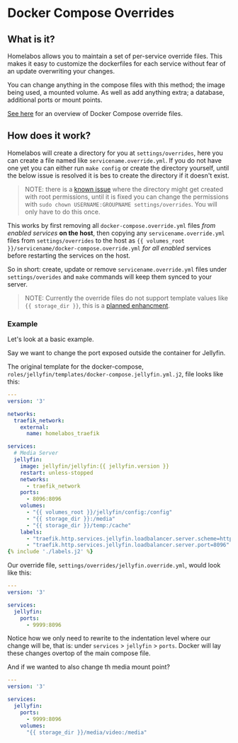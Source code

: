 # Docker Compose Overrides

## What is it?

Homelabos allows you to maintain a set of per-service override files. This makes it easy to customize the dockerfiles for each service without fear of an update overwriting your changes.

You can change anything in the compose files with this method; the image being used, a mounted volume.
As well as add anything extra; a database, additional ports or mount points.

[See here](https://docs.docker.com/compose/extends/) for an overview of Docker Compose override files.

## How does it work?

Homelabos will create a directory for you at `settings/overrides`, here you can create a file named like `servicename.override.yml`. If you do not have one yet you can either run `make config` or create the directory yourself, until the below issue is resolved it is bes to create the directory if it doesn't exist.

> NOTE: there is a [known issue](https://gitlab.com/NickBusey/HomelabOS/-/issues/638) where the directory might get created with root permissions, until it is fixed you can change the permissions with `sudo chown USERNAME:GROUPNAME settings/overrides`. You will only have to do this once.

This works by first removing all `docker-compose.override.yml` files _from enabled services_ **on the host**, then copying any `servicename.override.yml` files from `settings/overrides` to the host as `{{ volumes_root }}/servicename/docker-compose.override.yml` _for all enabled_ services before restarting the services on the host.

So in short: create, update or remove `servicename.override.yml` files under `settings/overides` and `make` commands will keep them synced to your server.

> NOTE: Currently the override files do not support template values like `{{ storage_dir }}`, this is a [planned enhancment](https://gitlab.com/NickBusey/HomelabOS/-/issues/641).

### Example

Let's look at a basic example.

Say we want to change the port exposed outside the container for Jellyfin.

The original template for the docker-compose, `roles/jellyfin/templates/docker-compose.jellyfin.yml.j2`, file looks like this:
```yaml
---
version: '3'

networks:
  traefik_network:
    external:
      name: homelabos_traefik

services:
  # Media Server
  jellyfin:
    image: jellyfin/jellyfin:{{ jellyfin.version }}
    restart: unless-stopped
    networks:
      - traefik_network
    ports:
      - 8096:8096
    volumes:
      - "{{ volumes_root }}/jellyfin/config:/config"
      - "{{ storage_dir }}:/media"
      - "{{ storage_dir }}/temp:/cache"
    labels:
      - "traefik.http.services.jellyfin.loadbalancer.server.scheme=http"
      - "traefik.http.services.jellyfin.loadbalancer.server.port=8096"
{% include './labels.j2' %}
```

Our override file, `settings/overrides/jellyfin.override.yml`, would look like this:
```yaml
---
version: '3'

services:
  jellyfin:
    ports:
      - 9999:8096
```

Notice how we only need to rewrite to the indentation level where our change will be, that is: under `services` > `jellyfin` > `ports`. Docker will lay these changes overtop of the main compose file.

And if we wanted to also change th media mount point?
```yaml
---
version: '3'

services:
  jellyfin:
    ports:
      - 9999:8096
    volumes:
      "{{ storage_dir }}/media/video:/media"
```
